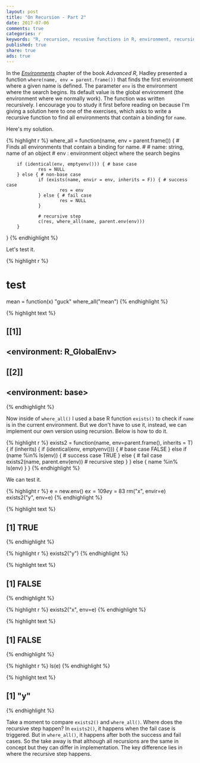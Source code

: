 ```yaml
---
layout: post
title: "On Recursion - Part 2"
date: 2017-07-06
comments: true
categories: r
keywords: "R, recursion, recusive functions in R, environment, recursing over environments in R"
published: true
share: true
ads: true
---
```


In the [*Environments*](http://adv-r.had.co.nz/Environments.html#env-recursion) chapter of the book *Advanced R*, Hadley presented a function 
`where(name, env = parent.frame())` that finds the first environment where a given name is defined. The parameter `env` is the environment where the search begins. Its default value is the global environment (the environment where we normally work). The function was written recursively. I encourage you to study it first before reading on because I'm giving a solution here to one of the exercises, which asks to write a recursive function to find all environments that contain a binding for `name`. 

Here's my solution. 


{% highlight r %}
where_all = function(name, env = parent.frame()) {
        # Finds all environments that contain a binding for name.
        # 
        # name: string, name of an object
        # env : environment object where the search begins
        
        if (identical(env, emptyenv())) { # base case
                res = NULL
        } else { # non-base case
                if (exists(name, envir = env, inherits = F)) { # success case
                        res = env
                } else { # fail case
                        res = NULL
                }
                        
                # recursive step
                c(res, where_all(name, parent.env(env)))
        }
}
{% endhighlight %}

Let's test it.


{% highlight r %}
# test
mean = function(x) "guck"
where_all("mean")
{% endhighlight %}



{% highlight text %}
## [[1]]
## <environment: R_GlobalEnv>
## 
## [[2]]
## <environment: base>
{% endhighlight %}

Now inside of `where_all()` I used a base R function `exists()` to check if `name` is in the current environment. But we don't have to use it, instead, we can implement our own version using recursion. Below is how to do it.


{% highlight r %}
exists2 = function(name, env=parent.frame(), inherits = T) {
        if (inherits) {
                if (identical(env, emptyenv())) { # base case
                        FALSE
                } else if (name %in% ls(env)) { # success case
                        TRUE
                } else { # fail case
                        exists2(name, parent.env(env)) # recursive step
                }
        } else {
                name %in% ls(env)
        }
}
{% endhighlight %}

We can test it.


{% highlight r %}
e = new.env()
e$x = 109
e$y = 83
rm("x", envir=e)
exists2("y", env=e)
{% endhighlight %}



{% highlight text %}
## [1] TRUE
{% endhighlight %}



{% highlight r %}
exists2("y")
{% endhighlight %}



{% highlight text %}
## [1] FALSE
{% endhighlight %}



{% highlight r %}
exists2("x", env=e)
{% endhighlight %}



{% highlight text %}
## [1] FALSE
{% endhighlight %}



{% highlight r %}
ls(e)
{% endhighlight %}



{% highlight text %}
## [1] "y"
{% endhighlight %}

Take a moment to compare `exists2()` and `where_all()`. Where does the recursive step happen? In `exists2()`, it happens when the fail case is triggered. But in `where_all()`, it happens after both the success and fail cases. So the take away is that although all recursions are the same in concept but they can differ in implementation. The key difference lies in where the recursive step happens.


